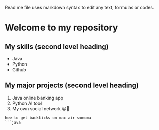 Read me file uses markdown syntax to edit any text, formulas or codes.

# Welcome to my repository

## My skills (second level heading)
- Java
-  Python
-   Github

## My major projects (second level heading)
1. Java online banking app
2. Python AI tool
3. My own social network 
😀💋

```java
how to get backticks on mac air sonoma
```java
